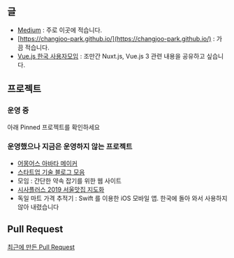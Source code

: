 ## 글

- [Medium](https://changjoopark.medium.com/) : 주로 이곳에 적습니다.
- [https://changjoo-park.github.io/](https://changjoo-park.github.io/) : 가끔 적습니다.
- [Vue.js 한국 사용자모임](https://vuejs-kr.github.io/) : 조만간 Nuxt.js, Vue.js 3 관련 내용을 공유하고 싶습니다.

## 프로젝트

### 운영 중

아래 Pinned 프로젝트를 확인하세요

### 운영했으나 지금은 운영하지 않는 프로젝트

- [어몽어스 아바타 메이커](https://changjoopark.medium.com/%EC%B2%AB-%EB%B2%84%EC%A0%84-%EA%B0%9C%EB%B0%9C-1%EC%9D%BC-%EC%9A%B4%EC%98%81-2%EC%A3%BC-%EC%82%AC%EC%9A%A9%EC%9E%90-2%EB%A7%8C%EB%AA%85-%EC%A0%95%EC%A7%80%EB%90%9C-%EC%95%B1-%EC%96%B4%EB%AA%BD%EC%96%B4%EC%8A%A4-%EC%95%84%EB%B0%94%ED%83%80-%EB%A9%94%EC%9D%B4%EC%BB%A4-%EA%B0%9C%EB%B0%9C-%ED%9B%84%EA%B8%B0-a2a6ce80dbed)
- [스타트업 기술 블로그 모음](https://changjoopark.medium.com/%EC%8A%A4%ED%83%80%ED%8A%B8%EC%97%85-%EA%B8%B0%EC%88%A0-%EB%B8%94%EB%A1%9C%EA%B7%B8-%EB%AA%A8%EC%9D%8C%EC%9D%84-%EB%A7%8C%EB%93%A4%EB%A9%B0-da1ba22627f1)
- 모임 : 간단한 약속 잡기를 위한 웹 사이트
- [시사플러스 2019 서울맛집 지도화](https://github.com/9bow/Seoul-MatZip-2019)
- 독일 마트 가격 추적기 : Swift 를 이용한 iOS 모바일 앱. 한국에 돌아 와서 사용하지 않아 내렸습니다


## Pull Request

[최근에 만든 Pull Request](https://github.com/pulls?q=is%3Aopen+is%3Apr+archived%3Afalse+assignee%3AChangJoo-Park)
